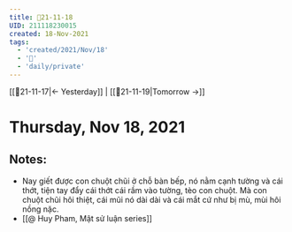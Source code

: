 ```yaml
---
title: 📝21-11-18
UID: 211118230015
created: 18-Nov-2021
tags:
  - 'created/2021/Nov/18'
  - '📅'
  - 'daily/private'
---
```

[[📝21-11-17|<- Yesterday]] | [[📝21-11-19|Tomorrow ->]]
# Thursday, Nov 18, 2021

## Notes:
- Nay giết được con chuột chũi ở chỗ bàn bếp, nó nằm cạnh tường và cái thớt, tiện tay đẩy cái thớt cái rầm vào tường, tèo con chuột. Mà con chuột chũi hôi thiệt, cái mũi nó dài dài và cái mắt cứ như bị mù, mùi hôi nồng nặc.
- [[@ Huy Pham, Mật sử luận series]]

